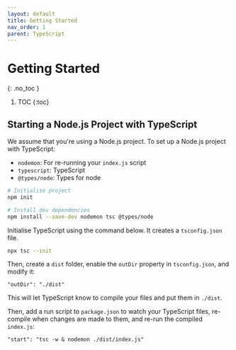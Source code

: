 ```yaml
---
layout: default
title: Getting Started
nav_order: 1
parent: TypeScript
---
```


# Getting Started
{: .no_toc }

1. TOC
{:toc}


## Starting a Node.js Project with TypeScript
We assume that you're using a Node.js project. To set up a Node.js project with TypeScript:

- `nodemon`: For re-running your `index.js` script
- `typescript`: TypeScript
- `@types/node`: Types for node

```bash
# Initialise project
npm init

# Install dev dependencies
npm install --save-dev nodemon tsc @types/node
```

Initialise TypeScript using the command below. It creates a `tsconfig.json` file.

```bash
npx tsc --init
```

Then, create a `dist` folder, enable the `outDir` property in `tsconfig.json`, and modify it:

```
"outDir": "./dist"
```

This will let TypeScript know to compile your files and put them in `./dist`.

Then, add a run script to `package.json` to watch your TypeScript files, re-compile when changes are made to them, and re-run the compiled `index.js`:

```
"start": "tsc -w & nodemon ./dist/index.js"
```

